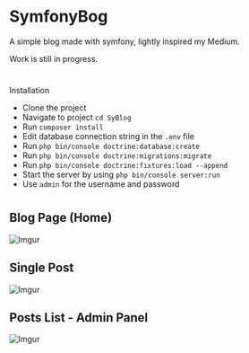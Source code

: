 # SymfonyBog
A simple blog made with symfony, lightly inspired my Medium.

Work is still in progress.


#


Installation
* Clone the project
* Navigate to project `cd SyBlog`
* Run `composer install`
* Edit database connection string in the `.env` file
* Run `php bin/console doctrine:database:create`
* Run `php bin/console doctrine:migrations:migrate`
* Run `php bin/console doctrine:fixtures:load --append`
* Start the server by using `php bin/console server:run`
* Use `admin` for the username and password


#


## Blog Page (Home)
![Imgur](https://i.imgur.com/YRm3EuK.jpg)



## Single Post
![Imgur](https://i.imgur.com/cxFpAaP.jpg)



## Posts List - Admin Panel
![Imgur](https://i.imgur.com/nEFPnBL.png)
